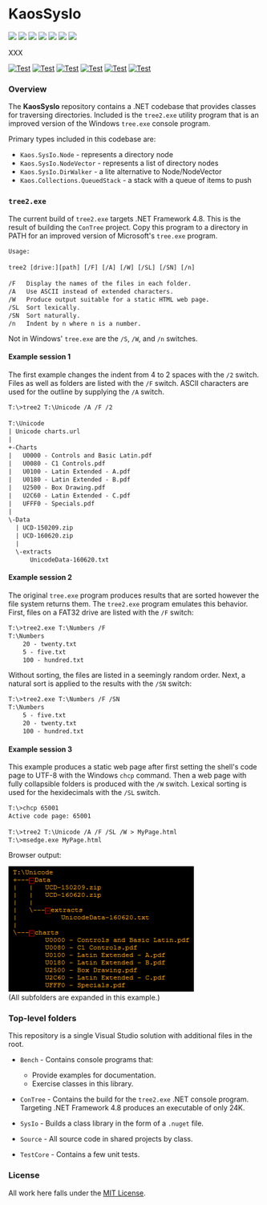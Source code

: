 # KaosSysIo

<a href="https://github.com/kaosborn/KaosSysIo/actions/workflows/build.yml">
<img src="https://github.com/kaosborn/KaosSysIo/workflows/Build/badge.svg"></a>
<a href="https://github.com/kaosborn/KaosSysIo/actions/workflows/test.yml">
<img src="https://github.com/kaosborn/KaosSysIo/workflows/Test/badge.svg"></a>

<a href="https://github.com/kaosborn/KaosSysIo/actions/workflows/Test.yml">
<img src="https://github.com/kaosborn/KaosSysIo/workflows/Test1/badge.svg"></a>

<a href="https://github.com/kaosborn/KaosSysIo/actions/workflows/test.yml">
<img src="https://github.com/kaosborn/KaosSysIo/actions/workflows/Test/badge.svg"></a>

<a href="https://github.com/kaosborn/KaosSysIo/actions/workflows/Test.yml">
<img src="https://github.com/kaosborn/KaosSysIo/actions/workflows/Test1/badge.svg"></a>

<a href="https://github.com/kaosborn/KaosSysIo/actions/workflows/test">
<img src="https://github.com/kaosborn/KaosSysIo/actions/workflows/test.yml/badge.svg"></a>

<a href="https://github.com/kaosborn/KaosSysIo/actions/workflows/Test">
<img src="https://github.com/kaosborn/KaosSysIo/actions/workflows/Test.yml/badge.svg"></a>

XXX

[![Test](https://github.com/kaosborn/KaosSysIo/actions/workflows/Test/badge.svg)](https://github.com/kaosborn/KaosSysIo/actions/workflows/test.yml)
[![Test](https://github.com/kaosborn/KaosSysIo/actions/workflows/test/badge.svg)](https://github.com/kaosborn/KaosSysIo/actions/workflows/test.yml)
[![Test](https://github.com/kaosborn/KaosSysIo/actions/workflows/Test1/badge.svg)](https://github.com/kaosborn/KaosSysIo/actions/workflows/test.yml)
[![Test](https://github.com/kaosborn/KaosSysIo/actions/workflows/test1/badge.svg)](https://github.com/kaosborn/KaosSysIo/actions/workflows/test.yml)
[![Test](https://github.com/kaosborn/KaosSysIo/actions/workflows/Test.yml/badge.svg)](https://github.com/kaosborn/KaosSysIo/actions/workflows/test.yml)
[![Test](https://github.com/kaosborn/KaosSysIo/actions/workflows/test.yml/badge.svg)](https://github.com/kaosborn/KaosSysIo/actions/workflows/test.yml)


### Overview

The **KaosSysIo** repository contains a .NET codebase that provides classes for traversing directories.
Included is the `tree2.exe` utility program that is an improved version
of the Windows `tree.exe` console program.

Primary types included in this codebase are:

* `Kaos.SysIo.Node` - represents a directory node
* `Kaos.SysIo.NodeVector` - represents a list of directory nodes
* `Kaos.SysIo.DirWalker` - a lite alternative to Node/NodeVector
* `Kaos.Collections.QueuedStack` - a stack with a queue of items to push

### `tree2.exe`

The current build of `tree2.exe` targets .NET Framework 4.8.
This is the result of building the `ConTree` project.
Copy this program to a directory in PATH for an improved version of Microsoft's `tree.exe` program.

```
Usage:

tree2 [drive:][path] [/F] [/A] [/W] [/SL] [/SN] [/n]

/F   Display the names of the files in each folder.
/A   Use ASCII instead of extended characters.
/W   Produce output suitable for a static HTML web page.
/SL  Sort lexically.
/SN  Sort naturally.
/n   Indent by n where n is a number.
```

Not in Windows' `tree.exe` are the `/S`, `/W`, and `/n` switches.

#### Example session 1

The first example changes the indent from 4 to 2 spaces with the `/2` switch.
Files as well as folders are listed with the `/F` switch.
ASCII characters are used for the outline by supplying the `/A` switch.

````
T:\>tree2 T:\Unicode /A /F /2

T:\Unicode
| Unicode charts.url
|
+-Charts
|   U0000 - Controls and Basic Latin.pdf
|   U0080 - C1 Controls.pdf
|   U0100 - Latin Extended - A.pdf
|   U0180 - Latin Extended - B.pdf
|   U2500 - Box Drawing.pdf
|   U2C60 - Latin Extended - C.pdf
|   UFFF0 - Specials.pdf
|
\-Data
  | UCD-150209.zip
  | UCD-160620.zip
  |
  \-extracts
      UnicodeData-160620.txt
````

#### Example session 2

The original `tree.exe` program produces results that are sorted however the file system returns them.
The `tree2.exe` program emulates this behavior.
First, files on a FAT32 drive are listed with the `/F` switch:

```
T:\>tree2.exe T:\Numbers /F
T:\Numbers
    20 - twenty.txt
    5 - five.txt
    100 - hundred.txt
```

Without sorting, the files are listed in a seemingly random order.
Next, a natural sort is applied to the results with the `/SN` switch:

```
T:\>tree2.exe T:\Numbers /F /SN
T:\Numbers
    5 - five.txt
    20 - twenty.txt
    100 - hundred.txt
```

#### Example session 3

This example produces a static web page
after first setting the shell's code page to UTF-8 with the Windows `chcp` command.
Then a web page with fully collapsible folders is produced with the `/W` switch.
Lexical sorting is used for the hexidecimals with the `/SL` switch.

````
T:\>chcp 65001
Active code page: 65001

T:\>tree2 T:\Unicode /A /F /SL /W > MyPage.html
T:\>msedge.exe MyPage.html
````

Browser output:

![example 3](/Images/contree-example-unicode-1.png)  
(All subfolders are expanded in this example.)

### Top-level folders

This repository is a single Visual Studio solution with additional files in the root.

* `Bench` - Contains console programs that:

  * Provide examples for documentation.
  * Exercise classes in this library.

* `ConTree` - Contains the build for the `tree2.exe` .NET console program.
Targeting .NET Framework 4.8 produces an executable of only 24K.

* `SysIo` - Builds a class library in the form of a `.nuget` file.

* `Source` - All source code in shared projects by class.

* `TestCore` - Contains a few unit tests.

### License

All work here falls under the [MIT License](/LICENSE).